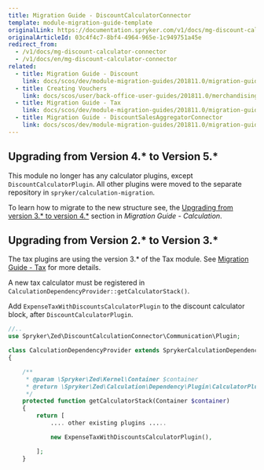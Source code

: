 ```yaml
---
title: Migration Guide - DiscountCalculatorConnector
template: module-migration-guide-template
originalLink: https://documentation.spryker.com/v1/docs/mg-discount-calculator-connector
originalArticleId: 03c4f4c7-8bf4-4964-965e-1c949751a45e
redirect_from:
  - /v1/docs/mg-discount-calculator-connector
  - /v1/docs/en/mg-discount-calculator-connector
related:
  - title: Migration Guide - Discount
    link: docs/scos/dev/module-migration-guides/201811.0/migration-guide-discount.html
  - title: Creating Vouchers
    link: docs/scos/user/back-office-user-guides/201811.0/merchandising/discount/creating-vouchers.html
  - title: Migration Guide - Tax
    link: docs/scos/dev/module-migration-guides/201811.0/migration-guide-tax.html
  - title: Migration Guide - DiscountSalesAggregatorConnector
    link: docs/scos/dev/module-migration-guides/201811.0/migration-guide-discountsalesaggregatorconnector.html
---
```


## Upgrading from Version 4.* to Version 5.*
This module no longer has any calculator plugins, except  `DiscountCalculatorPlugin`. All other plugins were moved to the separate repository in `spryker/calculation-migration`.

To learn how to migrate to the new structure see, the [Upgrading from version 3.* to version 4.*](/docs/scos/dev/module-migration-guides/{{page.version}}/migration-guide-calculation.html#upgrading-from-version-3---to-version-4--) section in *Migration Guide - Calculation*.

## Upgrading from Version 2.* to Version 3.*

The tax plugins are using the version 3.* of the Tax module. See [Migration Guide - Tax](/docs/scos/dev/module-migration-guides/{{page.version}}/migration-guide-tax.html) for more details. 

A new tax calculator must be registered in  `CalculationDependencyProvider::getCalculatorStack()`.

Add `ExpenseTaxWithDiscountsCalculatorPlugin` to the discount calculator block, after `DiscountCalculatorPlugin`.

```php
//..
use Spryker\Zed\DiscountCalculationConnector\Communication\Plugin;

class CalculationDependencyProvider extends SprykerCalculationDependencyProvider
{

    /**
     * @param \Spryker\Zed\Kernel\Container $container
     * @return \Spryker\Zed\Calculation\Dependency\Plugin\CalculatorPluginInterface[]
     */
    protected function getCalculatorStack(Container $container)
    {
        return [
            .... other existing plugins .....

            new ExpenseTaxWithDiscountsCalculatorPlugin(),

        ];
    }
```
